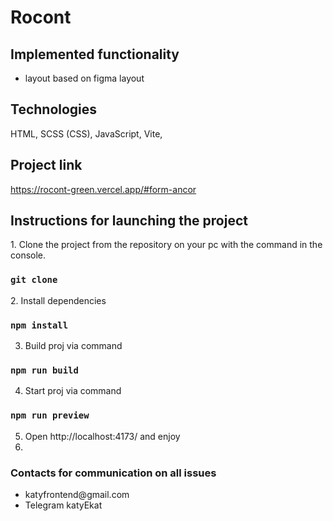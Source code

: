 # Rocont

## Implemented functionality

<ul>
    <li>layout based on figma layout</li>
</ul>

## Technologies

HTML, SCSS (CSS), JavaScript, Vite,

## Project link

https://rocont-green.vercel.app/#form-ancor

## Instructions for launching the project

<p>1. Clone the project from the repository on your pc with the command in the console.</p>

### `git clone`

<p>2. Install dependencies </p>

### `npm install`

3. Build proj via command

### `npm run build`

4. Start proj via command

### `npm run preview`

5. Open http://localhost:4173/ and enjoy
6.

### Contacts for communication on all issues

<ul>
    <li>katyfrontend@gmail.com</li>
    <li>Telegram katyEkat</li>
</ul>
